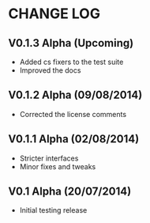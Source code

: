 CHANGE LOG
==========


## V0.1.3 Alpha (Upcoming)

* Added cs fixers to the test suite
* Improved the docs


## V0.1.2 Alpha (09/08/2014)

* Corrected the license comments


## V0.1.1 Alpha (02/08/2014)

* Stricter interfaces
* Minor fixes and tweaks


## V0.1 Alpha (20/07/2014)

* Initial testing release
